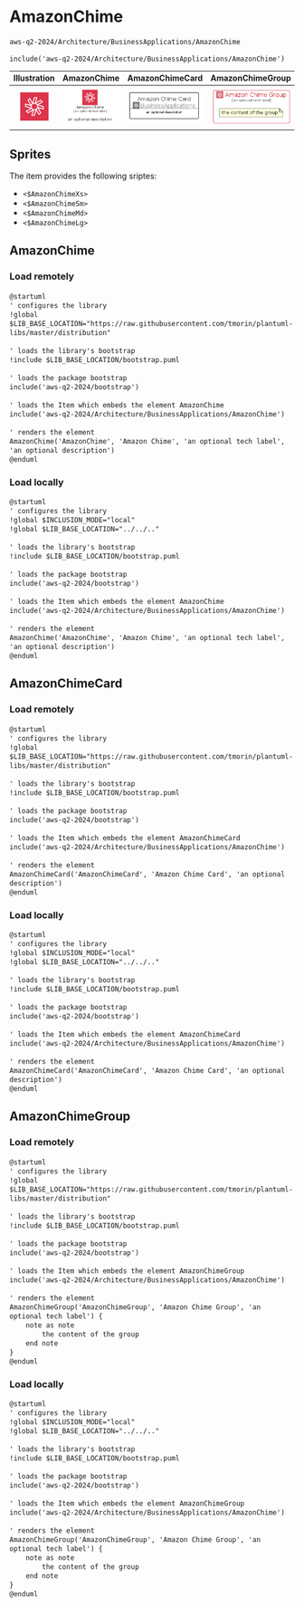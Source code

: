 # AmazonChime


```text
aws-q2-2024/Architecture/BusinessApplications/AmazonChime
```

```text
include('aws-q2-2024/Architecture/BusinessApplications/AmazonChime')
```



| Illustration | AmazonChime | AmazonChimeCard | AmazonChimeGroup |
| :---: | :---: | :---: | :---: |
| ![illustration for Illustration](../../../aws-q2-2024/Architecture/BusinessApplications/AmazonChime.png) | ![illustration for AmazonChime](../../../aws-q2-2024/Architecture/BusinessApplications/AmazonChime.Local.png) | ![illustration for AmazonChimeCard](../../../aws-q2-2024/Architecture/BusinessApplications/AmazonChimeCard.Local.png) | ![illustration for AmazonChimeGroup](../../../aws-q2-2024/Architecture/BusinessApplications/AmazonChimeGroup.Local.png) |



## Sprites
The item provides the following sriptes:

- `<$AmazonChimeXs>`
- `<$AmazonChimeSm>`
- `<$AmazonChimeMd>`
- `<$AmazonChimeLg>`





## AmazonChime

### Load remotely
```plantuml
@startuml
' configures the library
!global $LIB_BASE_LOCATION="https://raw.githubusercontent.com/tmorin/plantuml-libs/master/distribution"

' loads the library's bootstrap
!include $LIB_BASE_LOCATION/bootstrap.puml

' loads the package bootstrap
include('aws-q2-2024/bootstrap')

' loads the Item which embeds the element AmazonChime
include('aws-q2-2024/Architecture/BusinessApplications/AmazonChime')

' renders the element
AmazonChime('AmazonChime', 'Amazon Chime', 'an optional tech label', 'an optional description')
@enduml
```

### Load locally
```plantuml
@startuml
' configures the library
!global $INCLUSION_MODE="local"
!global $LIB_BASE_LOCATION="../../.."

' loads the library's bootstrap
!include $LIB_BASE_LOCATION/bootstrap.puml

' loads the package bootstrap
include('aws-q2-2024/bootstrap')

' loads the Item which embeds the element AmazonChime
include('aws-q2-2024/Architecture/BusinessApplications/AmazonChime')

' renders the element
AmazonChime('AmazonChime', 'Amazon Chime', 'an optional tech label', 'an optional description')
@enduml
```

## AmazonChimeCard

### Load remotely
```plantuml
@startuml
' configures the library
!global $LIB_BASE_LOCATION="https://raw.githubusercontent.com/tmorin/plantuml-libs/master/distribution"

' loads the library's bootstrap
!include $LIB_BASE_LOCATION/bootstrap.puml

' loads the package bootstrap
include('aws-q2-2024/bootstrap')

' loads the Item which embeds the element AmazonChimeCard
include('aws-q2-2024/Architecture/BusinessApplications/AmazonChime')

' renders the element
AmazonChimeCard('AmazonChimeCard', 'Amazon Chime Card', 'an optional description')
@enduml
```

### Load locally
```plantuml
@startuml
' configures the library
!global $INCLUSION_MODE="local"
!global $LIB_BASE_LOCATION="../../.."

' loads the library's bootstrap
!include $LIB_BASE_LOCATION/bootstrap.puml

' loads the package bootstrap
include('aws-q2-2024/bootstrap')

' loads the Item which embeds the element AmazonChimeCard
include('aws-q2-2024/Architecture/BusinessApplications/AmazonChime')

' renders the element
AmazonChimeCard('AmazonChimeCard', 'Amazon Chime Card', 'an optional description')
@enduml
```

## AmazonChimeGroup

### Load remotely
```plantuml
@startuml
' configures the library
!global $LIB_BASE_LOCATION="https://raw.githubusercontent.com/tmorin/plantuml-libs/master/distribution"

' loads the library's bootstrap
!include $LIB_BASE_LOCATION/bootstrap.puml

' loads the package bootstrap
include('aws-q2-2024/bootstrap')

' loads the Item which embeds the element AmazonChimeGroup
include('aws-q2-2024/Architecture/BusinessApplications/AmazonChime')

' renders the element
AmazonChimeGroup('AmazonChimeGroup', 'Amazon Chime Group', 'an optional tech label') {
    note as note
        the content of the group
    end note
}
@enduml
```

### Load locally
```plantuml
@startuml
' configures the library
!global $INCLUSION_MODE="local"
!global $LIB_BASE_LOCATION="../../.."

' loads the library's bootstrap
!include $LIB_BASE_LOCATION/bootstrap.puml

' loads the package bootstrap
include('aws-q2-2024/bootstrap')

' loads the Item which embeds the element AmazonChimeGroup
include('aws-q2-2024/Architecture/BusinessApplications/AmazonChime')

' renders the element
AmazonChimeGroup('AmazonChimeGroup', 'Amazon Chime Group', 'an optional tech label') {
    note as note
        the content of the group
    end note
}
@enduml
```

